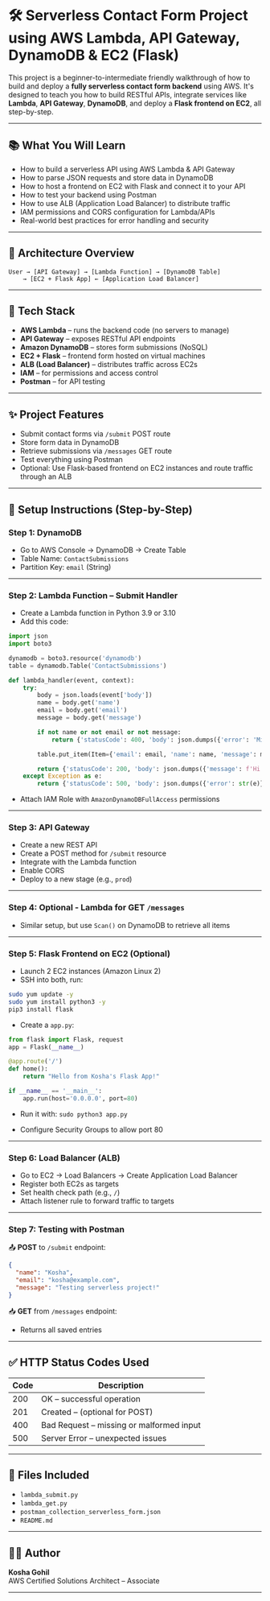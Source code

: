 
# 🛠️ Serverless Contact Form Project using AWS Lambda, API Gateway, DynamoDB & EC2 (Flask)

This project is a beginner-to-intermediate friendly walkthrough of how to build and deploy a **fully serverless contact form backend** using AWS. It's designed to teach you how to build RESTful APIs, integrate services like **Lambda**, **API Gateway**, **DynamoDB**, and deploy a **Flask frontend on EC2**, all step-by-step.

---

## 📚 What You Will Learn

- How to build a serverless API using AWS Lambda & API Gateway
- How to parse JSON requests and store data in DynamoDB
- How to host a frontend on EC2 with Flask and connect it to your API
- How to test your backend using Postman
- How to use ALB (Application Load Balancer) to distribute traffic
- IAM permissions and CORS configuration for Lambda/APIs
- Real-world best practices for error handling and security

---

## 📐 Architecture Overview

```
User → [API Gateway] → [Lambda Function] → [DynamoDB Table]
    → [EC2 + Flask App] ← [Application Load Balancer]
```

---

## 🧰 Tech Stack

- **AWS Lambda** – runs the backend code (no servers to manage)
- **API Gateway** – exposes RESTful API endpoints
- **Amazon DynamoDB** – stores form submissions (NoSQL)
- **EC2 + Flask** – frontend form hosted on virtual machines
- **ALB (Load Balancer)** – distributes traffic across EC2s
- **IAM** – for permissions and access control
- **Postman** – for API testing

---

## ✨ Project Features

- Submit contact forms via `/submit` POST route
- Store form data in DynamoDB
- Retrieve submissions via `/messages` GET route
- Test everything using Postman
- Optional: Use Flask-based frontend on EC2 instances and route traffic through an ALB

---

## 🔧 Setup Instructions (Step-by-Step)

### Step 1: DynamoDB
- Go to AWS Console → DynamoDB → Create Table
- Table Name: `ContactSubmissions`
- Partition Key: `email` (String)

---

### Step 2: Lambda Function – Submit Handler
- Create a Lambda function in Python 3.9 or 3.10
- Add this code:
```python
import json
import boto3

dynamodb = boto3.resource('dynamodb')
table = dynamodb.Table('ContactSubmissions')

def lambda_handler(event, context):
    try:
        body = json.loads(event['body'])
        name = body.get('name')
        email = body.get('email')
        message = body.get('message')

        if not name or not email or not message:
            return {'statusCode': 400, 'body': json.dumps({'error': 'Missing required fields'})}

        table.put_item(Item={'email': email, 'name': name, 'message': message})

        return {'statusCode': 200, 'body': json.dumps({'message': f'Hi {name}, your message has been saved!'})}
    except Exception as e:
        return {'statusCode': 500, 'body': json.dumps({'error': str(e)})}
```

- Attach IAM Role with `AmazonDynamoDBFullAccess` permissions

---

### Step 3: API Gateway
- Create a new REST API
- Create a POST method for `/submit` resource
- Integrate with the Lambda function
- Enable CORS
- Deploy to a new stage (e.g., `prod`)

---

### Step 4: Optional - Lambda for GET `/messages`
- Similar setup, but use `Scan()` on DynamoDB to retrieve all items

---

### Step 5: Flask Frontend on EC2 (Optional)
- Launch 2 EC2 instances (Amazon Linux 2)
- SSH into both, run:
```bash
sudo yum update -y
sudo yum install python3 -y
pip3 install flask
```

- Create a `app.py`:
```python
from flask import Flask, request
app = Flask(__name__)

@app.route('/')
def home():
    return "Hello from Kosha's Flask App!"

if __name__ == '__main__':
    app.run(host='0.0.0.0', port=80)
```

- Run it with: `sudo python3 app.py`

- Configure Security Groups to allow port 80

---

### Step 6: Load Balancer (ALB)
- Go to EC2 → Load Balancers → Create Application Load Balancer
- Register both EC2s as targets
- Set health check path (e.g., `/`)
- Attach listener rule to forward traffic to targets

---

### Step 7: Testing with Postman

📤 **POST** to `/submit` endpoint:
```json
{
  "name": "Kosha",
  "email": "kosha@example.com",
  "message": "Testing serverless project!"
}
```

📥 **GET** from `/messages` endpoint:
- Returns all saved entries

---

## ✅ HTTP Status Codes Used

| Code | Description |
|------|-------------|
| 200  | OK – successful operation |
| 201  | Created – (optional for POST) |
| 400  | Bad Request – missing or malformed input |
| 500  | Server Error – unexpected issues |

---

## 📂 Files Included

- `lambda_submit.py`
- `lambda_get.py`
- `postman_collection_serverless_form.json`
- `README.md`

---

## 🙋‍♀️ Author

**Kosha Gohil**  
AWS Certified Solutions Architect – Associate  

---

